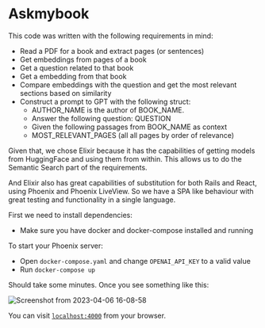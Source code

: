 # Askmybook

This code was written with the following requirements in mind:

- Read a PDF for a book and extract pages (or sentences)
- Get embeddings from pages of a book
- Get a question related to that book
- Get a embedding from that book
- Compare embeddings with the question and get the most relevant sections based on similarity
- Construct a prompt to GPT with the following struct:
  - AUTHOR_NAME is the author of BOOK_NAME.
  - Answer the following question: QUESTION
  - Given the following passages from BOOK_NAME as context
  - MOST_RELEVANT_PAGES (all all pages by order of relevance)

Given that, we chose Elixir because it has the capabilities of getting models from HuggingFace and using them from within. This allows us to do the Semantic Search part of the requirements.

And Elixir also has great capabilities of substitution for both Rails and React, using Phoenix and Phoenix LiveView. So we have a SPA like behaviour with great testing and functionality in a single language.

First we need to install dependencies:

  * Make sure you have docker and docker-compose installed and running

To start your Phoenix server:

  * Open `docker-compose.yaml` and change `OPENAI_API_KEY` to a valid value
  * Run `docker-compose up`
  
Should take some minutes. Once you see something like this:

![Screenshot from 2023-04-06 16-08-58](https://user-images.githubusercontent.com/3901045/230472596-03c34957-685f-4cf2-a1d4-c7c8518f090a.png)

You can visit [`localhost:4000`](http://localhost:4000) from your browser.
